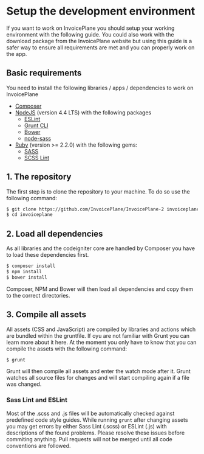 # Setup the development environment

If you want to work on InvoicePlane you should setup your working environment with the following guide. You could also work with the download package from the InvoicePlane website but using this guide is a safer way to ensure all requirements are met and you can properly work on the app.


## Basic requirements

You need to install the following libraries / apps / dependencies to work on InvoicePlane

* [Composer](https://getcomposer.org/doc/00-intro.md)
* [NodeJS](https://nodejs.org/en/) (version 4.4 LTS) with the following packages
    * [ESLint](http://eslint.org/docs/user-guide/command-line-interface)
    * [Grunt CLI](https://github.com/gruntjs/grunt-cli)
    * [Bower](http://bower.io/)
    * [node-sass](https://github.com/sass/node-sass)
* [Ruby](https://www.ruby-lang.org/en/) (version >= 2.2.0) with the following gems:
    * [SASS](http://sass-lang.com/install)
    * [SCSS Lint](https://github.com/brigade/scss-lint)


## 1. The repository

The first step is to clone the repository to your machine. To do so use the following command:

```bash
$ git clone https://github.com/InvoicePlane/InvoicePlane-2 invoiceplane
$ cd invoiceplane
```


## 2. Load all dependencies

As all libraries and the codeigniter core are handled by Composer you have to load these dependencies first.

```bash
$ composer install
$ npm install
$ bower install
```

Composer, NPM and Bower will then load all dependencies and copy them to the correct directories.


## 3. Compile all assets

All assets (CSS and JavaScript) are compiled by libraries and actions which are bundled within the gruntfile. If oyu are not familiar with Grunt you can learn more about it here. At the moment you only have to know that you can compile the assets with the following command:

```bash
$ grunt
```
Grunt will then compile all assets and enter the watch mode after it. Grunt watches all source files for changes and will start compiling again if a file was changed.

### Sass Lint and ESLint

Most of the .scss and .js files will be automatically checked against predefined code style guides. While running `grunt` after changing assets you may get errors by either Sass Lint (.scss) or ESLint (.js) with descriptions of the found problems. Please resolve these issues before commiting anything. Pull requests will not be merged until all code conventions are followed.
